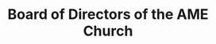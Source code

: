 ---
layout: repo
title: "Board of Directors of the AME Church"
id: 24505
permalink: repos/24505/
---